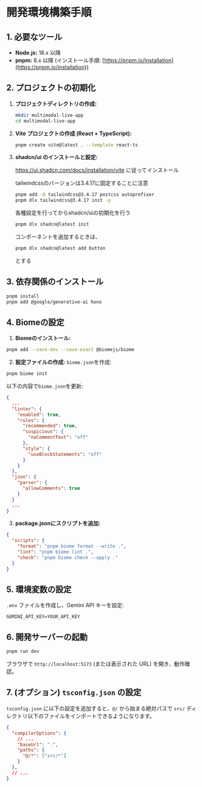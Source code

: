 # 開発環境構築手順

## 1. 必要なツール

*   **Node.js:** 18.x 以降
*   **pnpm:** 8.x 以降 (インストール手順: [https://pnpm.io/installation](https://pnpm.io/installation))

## 2. プロジェクトの初期化

1.  **プロジェクトディレクトリの作成:**
    ```bash
    mkdir multimodal-live-app
    cd multimodal-live-app
    ```

2.  **Vite プロジェクトの作成 (React + TypeScript):**
    ```bash
    pnpm create vite@latest . --template react-ts
    ```

3.  **shadcn/ui のインストールと設定:**

    https://ui.shadcn.com/docs/installation/vite に従ってインストール
    
    tailwindcssのバージョンは3.4.17に固定することに注意
    ```bash
    pnpm add -D tailwindcss@3.4.17 postcss autoprefixer
    pnpm dlx tailwindcss@3.4.17 init -p
    ```

    各種設定を行ってからshadcn/uiの初期化を行う

    ```bash
    pnpm dlx shadcn@latest init
    ```
    
    コンポーネントを追加するときは、
    ```bash
    pnpm dlx shadcn@latest add button
    ```
    
    とする
    
    

## 3. 依存関係のインストール

```bash
pnpm install
pnpm add @google/generative-ai hono 
```

## 4. Biomeの設定

1. **Biomeのインストール:**
```bash
pnpm add --save-dev --save-exact @biomejs/biome
```

2. **設定ファイルの作成:**
`biome.json`を作成:
```bash
pnpm biome init
```

以下の内容で`biome.json`を更新:
```json
{
  ...
  "linter": {
    "enabled": true,
    "rules": {
      "recommended": true,
      "suspicious": {
        "noCommentText": "off"
      },
      "style": {
        "useBlockStatements": "off"
      }
    }
  },
  "json": {
    "parser": {
      "allowComments": true
    }
  }
  ...
}
```

3. **package.jsonにスクリプトを追加:**
```json
{
  "scripts": {
    "format": "pnpm biome format --write .",
    "lint": "pnpm biome lint .",
    "check": "pnpm biome check --apply ."
  }
}
```

## 5. 環境変数の設定

`.env` ファイルを作成し、Gemini API キーを設定:

```
GEMINI_API_KEY=YOUR_API_KEY
```

## 6. 開発サーバーの起動

```bash
pnpm run dev
```

ブラウザで `http://localhost:5173` (または表示された URL) を開き、動作確認。

## 7. (オプション) `tsconfig.json` の設定

`tsconfig.json` に以下の設定を追加すると、`@/` から始まる絶対パスで `src/` ディレクトリ以下のファイルをインポートできるようになります。

```json
{
  "compilerOptions": {
    // ...
    "baseUrl": ".",
    "paths": {
      "@/*": ["src/*"]
    }
  },
  // ...
}
``` 
